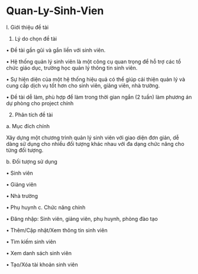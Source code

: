 # Quan-Ly-Sinh-Vien
I. Giới thiệu đề tài

1. Lý do chọn đề tài

•	Đề tài gần gũi và gắn liền với sinh viên.

•	Hệ thống quản lý sinh viên là một công cụ quan trọng để hỗ trợ các tổ chức giáo dục, trường học quản lý thông tin sinh viên.

•	Sự hiện diện của một hệ thống hiệu quả có thể giúp cải thiện quản lý và cung cấp dịch vụ tốt hơn cho sinh viên, giảng viên, nhà trường.

•	Đề tài dễ làm, phù hợp để làm trong thời gian ngắn (2 tuần) làm phương án dự phòng cho project chính

2. Phân tích đề tài

a. Mục đích chính

Xây dựng một chương trình quản lý sinh viên với giao diện đơn giản, dễ dàng sử dụng cho nhiều đối tượng khác nhau với đa dạng chức năng cho từng đối tượng.

b. Đối tượng sử dụng

•	Sinh viên


•	Giảng viên

•	Nhà trường

•	Phụ huynh
c. Chức năng chính

•	Đăng nhập: Sinh viên, giảng viên, phụ huynh, phòng đào tạo

•	Thêm/Cập nhật/Xem thông tin sinh viên

•	Tìm kiếm sinh viên 

•	Xem danh sách sinh viên

•	Tạo/Xóa tài khoản sinh viên
